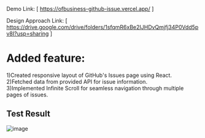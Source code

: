 
Demo Link: [ https://ofbusiness-github-issue.vercel.app/ ]

Design Approach Link: [ https://drive.google.com/drive/folders/1sfqmR6xBe2IJHDvQmjfj34P0Vdd5pv8I?usp=sharing ]

# Added feature:
1)Created responsive layout of GitHub's Issues page using React.\
2)Fetched data from provided API for issue information.\
3)Implemented Infinite Scroll for seamless navigation through multiple pages of issues.

## Test Result
![image](https://github.com/ioumesh/github-issue/assets/13677074/0af24951-6121-46de-953a-34ee33ee1349)

